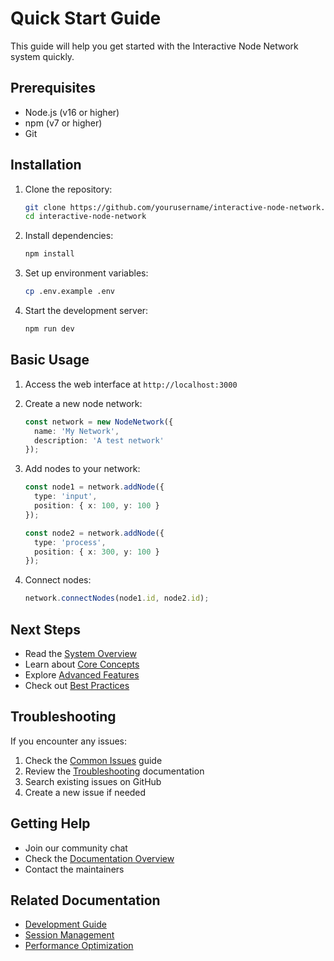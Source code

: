 # Quick Start Guide

This guide will help you get started with the Interactive Node Network system quickly.

## Prerequisites

- Node.js (v16 or higher)
- npm (v7 or higher)
- Git

## Installation

1. Clone the repository:
   ```bash
   git clone https://github.com/yourusername/interactive-node-network.git
   cd interactive-node-network
   ```

2. Install dependencies:
   ```bash
   npm install
   ```

3. Set up environment variables:
   ```bash
   cp .env.example .env
   ```

4. Start the development server:
   ```bash
   npm run dev
   ```

## Basic Usage

1. Access the web interface at `http://localhost:3000`
2. Create a new node network:
   ```typescript
   const network = new NodeNetwork({
     name: 'My Network',
     description: 'A test network'
   });
   ```

3. Add nodes to your network:
   ```typescript
   const node1 = network.addNode({
     type: 'input',
     position: { x: 100, y: 100 }
   });

   const node2 = network.addNode({
     type: 'process',
     position: { x: 300, y: 100 }
   });
   ```

4. Connect nodes:
   ```typescript
   network.connectNodes(node1.id, node2.id);
   ```

## Next Steps

- Read the [System Overview](./system-overview.md)
- Learn about [Core Concepts](./core-concepts.md)
- Explore [Advanced Features](../tutorials/advanced-features.md)
- Check out [Best Practices](../best-practices/development.md)

## Troubleshooting

If you encounter any issues:

1. Check the [Common Issues](../reference/common-issues.md) guide
2. Review the [Troubleshooting](../reference/troubleshooting.md) documentation
3. Search existing issues on GitHub
4. Create a new issue if needed

## Getting Help

- Join our community chat
- Check the [Documentation Overview](../documentation-overview.md)
- Contact the maintainers

## Related Documentation

- [Development Guide](../guides/development-guide.md)
- [Session Management](../guides/session-management.md)
- [Performance Optimization](../performance/optimization.md) 